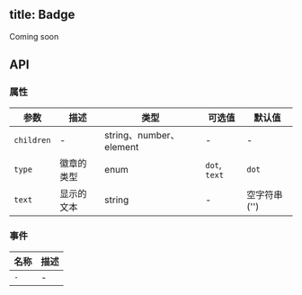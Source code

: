 title: Badge
---

Coming soon

## API
### 属性
参数 | 描述 | 类型 | 可选值 | 默认值
--- | --- | --- | --- | ---
`children` | - | string、number、element | - | -
`type` | 徽章的类型 | enum | `dot`, `text` | `dot`
`text` | 显示的文本 | string | - | 空字符串 ('')

### 事件
名称 | 描述
--- | ---
`-` | -
